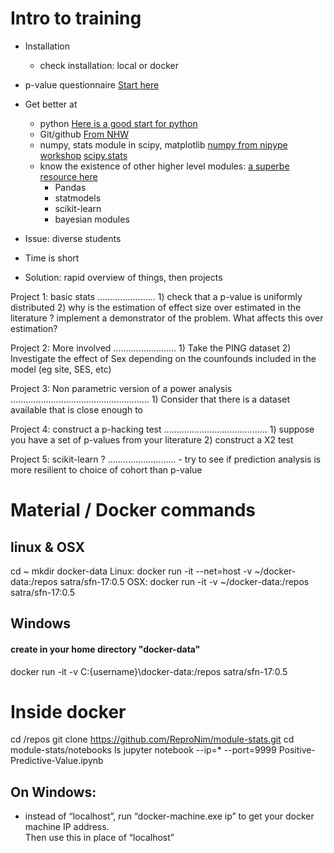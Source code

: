 # Intro to training 

* Installation
	- check installation: local or docker 

* p-value questionnaire
		[Start here](http://www.reproducibleimaging.org/module-stats/03-p-values/)
* Get better at 
	- python
		[Here is a good start for python](https://neurohackweek.github.io/python-for-programmers/)
	- Git/github
		[From NHW](https://github.com/neurohackweek/git-and-github)
	- numpy, stats module in scipy, matplotlib
		[numpy from nipype workshop](http://nbviewer.jupyter.org/github/nipy/workshops/blob/master/170327-nipype/notebooks/numpy-advanced/numpy_advanced_py3.ipynb)
		[scipy.stats]()
	- know the existence of other higher level modules:
		[a superbe resource here](http://www.scipy-lectures.org/packages/index.html)
		- Pandas
		- statmodels
		- scikit-learn
		- bayesian modules
* Issue: diverse students
* Time is short
* Solution: rapid overview of things, then projects

Project 1: basic stats
.......................
	1) check that a p-value is uniformly distributed 
	2) why is the estimation of effect size over estimated in the literature ? implement a demonstrator of the problem. What affects this over estimation?

Project 2: More involved
.........................
	1) Take the PING dataset
	2) Investigate the effect of Sex depending on the counfounds included in the model (eg site, SES, etc) 

Project 3: Non parametric version of a power analysis
.......................................................
	1) Consider that there is a dataset available that is close enough to 

Project 4: construct a p-hacking test
.........................................
	1) suppose you have a set of p-values from your literature
	2) construct a X2 test  

Project 5: scikit-learn ? 
...........................
	- try to see if prediction analysis is more resilient to choice of cohort than p-value



# Material / Docker commands 

## linux & OSX
cd ~
mkdir docker-data
Linux: docker run -it --net=host -v ~/docker-data:/repos  satra/sfn-17:0.5
OSX: docker run -it -v ~/docker-data:/repos  satra/sfn-17:0.5

## Windows
#### create in your home directory "docker-data"

docker run -it -v C:\{username}\docker-data:/repos  satra/sfn-17:0.5

# Inside docker

cd /repos
git clone  https://github.com/ReproNim/module-stats.git
cd module-stats/notebooks
ls
jupyter notebook --ip=* --port=9999 Positive-Predictive-Value.ipynb

## On Windows: 
- instead of “localhost”, run “docker-machine.exe ip” to get your docker machine IP address.  
Then use this in place of “localhost”

